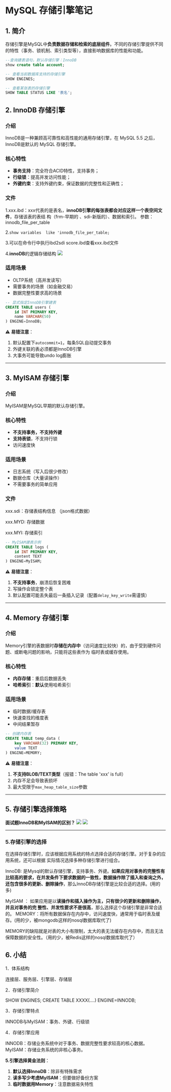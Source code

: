 # MySQL 存储引擎笔记

## 1. 简介

存储引擎是MySQL中**负责数据存储和检索的底层组件**。不同的存储引擎提供不同的特性（事务、锁机制、索引类型等），直接影响数据库的性能和功能。

```sql
--查询建表语句，默认存储引擎：InnoDB
show create table account;

-- 查看当前数据库支持的存储引擎
SHOW ENGINES;

-- 查看某张表的存储引擎
SHOW TABLE STATUS LIKE '表名';
```

## 2. InnoDB 存储引擎

### **介绍**

InnoDB是一种兼顾高可靠性和高性能的通用存储引擎，在 MySQL 5.5 之后，InnoDB是默认的  MySQL 存储引擎。

### 核心特性

- **事务支持**：完全符合ACID特性，支持事务；
- **行级锁**：提高并发访问性能；
- **外键约束**：支持外键约束，保证数据的完整性和正确性；

### 文件

1.xxx.ibd：xxx代表的是表名，**innoDB引擎的每张表都会对应这样一个表空间文件**，存储该表的表结 构（frm-早期的 、sdi-新版的）、数据和索引。 参数：innodb_file_per_table

2.`show variables  like 'innodb_file_per_table;`

3.可以在命令行中执行ibd2sdi score.ibd查看xxx.ibd文件

4.**innoDB**的逻辑存储结构
![](https://i-blog.csdnimg.cn/direct/a1bb0494c5d847a2885e015d626b299e.png)



### 适用场景

- OLTP系统（高并发读写）
- 需要事务的场景（如金融交易）
- 数据完整性要求高的场景

```sql
-- 显式指定InnoDB引擎建表
CREATE TABLE users (
    id INT PRIMARY KEY,
    name VARCHAR(50)
) ENGINE=InnoDB;  
```

⚠️ **易错注意**：

1. 默认配置下`autocommit=1`，每条SQL自动提交事务
2. 外键关联的表必须都是InnoDB引擎
3. 大事务可能导致undo log膨胀

------

## 3. MyISAM 存储引擎

### 介绍

MyISAM是MySQL早期的默认存储引擎。

### 核心特性

- **不支持事务，不支持外键** 
- **支持表锁**，不支持行锁
-  访问速度快

### 适用场景

- 日志系统（写入后很少修改）
- 数据仓库（大量读操作）
- 不需要事务的简单应用

### 文件

xxx.sdi：存储表结构信息 （json格式数据）

xxx.MYD: 存储数据

 xxx.MYI: 存储索引

```sql
-- MyISAM建表示例
CREATE TABLE logs (
    id INT PRIMARY KEY,
    content TEXT
) ENGINE=MyISAM;
```

⚠️ **易错注意**：

1. **不支持事务**，崩溃后恢复困难
2. 写操作会锁定整个表
3. 默认配置可能丢失最后一条插入记录（配置`delay_key_write`需谨慎）

------

## 4. Memory 存储引擎

### 介绍

Memory引擎的表数据时**存储在内存中**（访问速度比较快）的，由于受到硬件问题、或断电问题的影响，只能将这些表作为 临时表或缓存使用。

### 核心特性

- **内存存储**：重启后数据丢失
- **哈希索引**：**默认**使用哈希索引

### 适用场景

- 临时数据/缓存表
- 快速查找的维度表
- 中间结果暂存

```sql
-- 创建内存表
CREATE TABLE temp_data (
    key VARCHAR(32) PRIMARY KEY,
    value TEXT
) ENGINE=MEMORY;    
```

⚠️ **易错注意**：

1. **不支持BLOB/TEXT类型**（报错：The table 'xxx' is full）
2. 内存不足会导致表损坏
3. 最大受限于`max_heap_table_size`参数

------

## 5. 存储引擎选择策略

**面试题InnoDB和MyISAM的区别？**
![](https://i-blog.csdnimg.cn/direct/33336ea42b954601a578157c874dd34b.png)
![](https://i-blog.csdnimg.cn/direct/04afd59422f94597ae2885168bf6b877.png)



------

### 5.存储引擎的选择

在选择存储引擎时，应该根据应用系统的特点选择合适的存储引擎。对于复杂的应用系统，还可以根据 实际情况选择多种存储引擎进行组合。 

InnoDB: 是Mysql的默认存储引擎，支持事务、外键。**如果应用对事务的完整性有比较高的要求，在并发条件下要求数据的一致性，数据操作除了插入和查询之外，还包含很多的更新、删除操作**，那么InnoDB存储引擎是比较合适的选择。(用的多)

MyISAM ： 如果应用是以**读操作和插入操作为主，只有很少的更新和删除操作，并且对事务的完 整性、并发性要求不是很高**，那么选择这个存储引擎是非常合适的。 MEMORY：将所有数据保存在内存中，访问速度快，通常用于临时表及缓存。(用的少，被mongodb这样的nosql数据库取代了)

MEMORY的缺陷就是对表的大小有限制，太大的表无法缓存在内存中，而且无法保障数据的安全性。（用的少，被Redis这样的nosql数据库取代了）

## 6. 小结

1．体系结构

连接层、服务层、引擎层、存储层

2．存储引擎简介

SHOW ENGINES;
CREATE TABLE XXXX(....) ENGINE=INNODB;

3．存储引擎特点

INNODB与MyISAM：事务、外键、行级锁

4．存储引擎应用

INNODB：存储业务系统中对于事务、数据完整性要求较高的核心数据。
MyISAM：存储业务系统的非核心事务。

**5.引擎选择黄金法则**：

1. **默认选择InnoDB**：除非有特殊需求
2. **读多写少考虑MyISAM**：但要做好备份方案
3. **临时数据用Memory**：注意数据易失特性